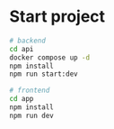 # Start project

```sh
# backend
cd api
docker compose up -d
npm install
npm run start:dev

# frontend
cd app
npm install
npm run dev
```
